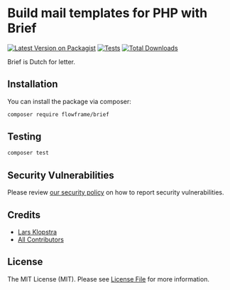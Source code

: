 # Build mail templates for PHP with Brief

[![Latest Version on Packagist](https://img.shields.io/packagist/v/flowframe/brief.svg?style=flat-square)](https://packagist.org/packages/flowframe/brief)
[![Tests](https://img.shields.io/github/actions/workflow/status/flowframe/brief/run-tests.yml?branch=main&label=tests&style=flat-square)](https://github.com/flowframe/brief/actions/workflows/run-tests.yml)
[![Total Downloads](https://img.shields.io/packagist/dt/flowframe/brief.svg?style=flat-square)](https://packagist.org/packages/flowframe/brief)

Brief is Dutch for letter.

## Installation

You can install the package via composer:

```bash
composer require flowframe/brief
```

## Testing

```bash
composer test
```

## Security Vulnerabilities

Please review [our security policy](../../security/policy) on how to report security vulnerabilities.

## Credits

- [Lars Klopstra](https://github.com/flowframe)
- [All Contributors](../../contributors)

## License

The MIT License (MIT). Please see [License File](LICENSE.md) for more information.
